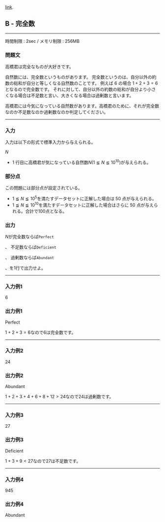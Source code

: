 [link](http://arc026.contest.atcoder.jp/tasks/arc026_2).

## B - 完全数

----------

時間制限 : 2sec / メモリ制限 : 256MB

### 問題文

高橋君は完全なものが大好きです。

自然数には、完全数というものがあります。
完全数というのは、自分以外の約数の総和が自分と等しくなる自然数のことです。
例えば $6$ の場合 $1 + 2 + 3 = 6$となるので完全数です。
それに対して、自分以外の約数の総和が自分より小さくなる場合は不足数と言い、大きくなる場合は過剰数と言います。

高橋君には今気になっている自然数があります。高橋君のために、それが完全数なのか不足数なのか過剰数なのか判定してください。

----------

### 入力

入力は以下の形式で標準入力から与えられる。

>
$N$


* $1$ 行目に高橋君が気になっている自然数$N (1 ≦ N ≦ 10^{10})$が与えられる。
### 部分点

この問題には部分点が設定されている。

* $1 ≦ N ≦ 10^5$を満たすデータセットに正解した場合は $50$ 点が与えられる。
* $1 ≦ N ≦ 10^{10}$を満たすデータセットに正解した場合はさらに $50$ 点が与えられる。合計で$100$点となる。
### 出力

$N$が完全数ならば`Perfect`

、 不足数ならば`Deficient`

、 過剰数ならば`Abundant`

、を$1$行で出力せよ。

----------

### 入力例1

>
6


### 出力例1

>
Perfect


$1 + 2 + 3 = 6$なので$6$は完全数です。

----------

### 入力例2

>
24


### 出力例2

>
Abundant


$1 + 2 + 3 + 4 + 6 + 8 + 12 > 24$なので$24$は過剰数です。

----------

### 入力例3

>
27


### 出力例3

>
Deficient


$1 + 3 + 9 < 27$なので$27$は不足数です。

----------

### 入力例4

>
945


### 出力例4

>
Abundant



